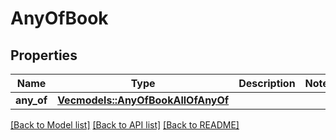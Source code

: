 # AnyOfBook

## Properties

Name | Type | Description | Notes
------------ | ------------- | ------------- | -------------
**any_of** | [**Vec<models::AnyOfBookAllOfAnyOf>**](AnyOfBook_allOf_anyOf.md) |  | 

[[Back to Model list]](../README.md#documentation-for-models) [[Back to API list]](../README.md#documentation-for-api-endpoints) [[Back to README]](../README.md)


